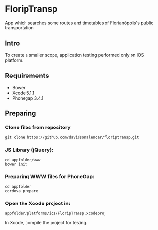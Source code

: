 # FloripTransp

App which searches some routes and timetables of Florianópolis's public transportation

## Intro
To create a smaller scope, application testing performed only on iOS platform.

## Requirements
* Bower
* Xcode 5.1.1
* Phonegap 3.4.1

## Preparing

### Clone files from repository
```
git clone https://github.com/davidsonalencar/floriptransp.git
```

### JS Library (jQuery):
```
cd appfolder/www 
bower init
```

### Preparing WWW files for PhoneGap:
```
cd appfolder
cordova prepare
```

### Open the Xcode project in: 
```
appfolder/platforms/ios/FloripTransp.xcodeproj
```

In Xcode, compile the project for testing.
